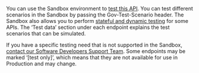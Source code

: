 You can use the Sandbox environment to [test this API](/api-documentation/docs/testing).
You can test different scenarios in the Sandbox by passing the Gov-Test-Scenario header.
The Sandbox also allows you to perform [stateful and dynamic testing](https://developer.service.hmrc.gov.uk/guides/income-tax-mtd-end-to-end-service-guide/documentation/how-to-integrate.html#sandbox-testing) for some APIs.
The ‘Test data’ section under each endpoint explains the test scenarios that can be simulated.

If you have a specific testing need that is not supported in the Sandbox, [contact our Software Developers Support Team](/developer/support).
Some endpoints may be marked ‘[test only]’, which means that they are not available for use in Production and may change.
